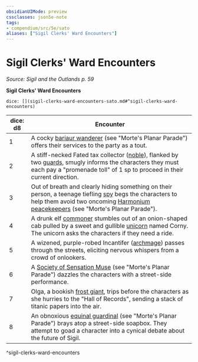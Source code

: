 ```yaml
---
obsidianUIMode: preview
cssclasses: json5e-note
tags:
- compendium/src/5e/sato
aliases: ["Sigil Clerks' Ward Encounters"]
---
```

# Sigil Clerks' Ward Encounters
*Source: Sigil and the Outlands p. 59* 

**Sigil Clerks' Ward Encounters**

`dice: [](sigil-clerks-ward-encounters-sato.md#^sigil-clerks-ward-encounters)`

| dice: d8 | Encounter |
|----------|-----------|
| 1 | A cocky [bariaur wanderer](/Systems/5e/bestiary/celestial/bariaur-wanderer-mpp.md) (see "Morte's Planar Parade") offers their services to the party as a tout. |
| 2 | A stiff-necked Fated tax collector ([noble](/Systems/5e/bestiary/humanoid/noble.md)), flanked by two [guards](/Systems/5e/bestiary/humanoid/guard.md), smugly informs the characters they must each pay a "promenade toll" of 1 sp to proceed in their current direction. |
| 3 | Out of breath and clearly hiding something on their person, a teenage tiefling [spy](/Systems/5e/bestiary/humanoid/spy.md) begs the characters to help them avoid two oncoming [Harmonium peacekeepers](/Systems/5e/bestiary/humanoid/harmonium-peacekeeper-mpp.md) (see "Morte's Planar Parade"). |
| 4 | A drunk elf [commoner](/Systems/5e/bestiary/humanoid/commoner.md) stumbles out of an onion-shaped cab pulled by a sweet and gullible [unicorn](/Systems/5e/bestiary/celestial/unicorn.md) named Corny. The unicorn asks the characters if they need a ride. |
| 5 | A wizened, purple-robed Incantifer ([archmage](/Systems/5e/bestiary/humanoid/archmage.md)) passes through the streets, eliciting nervous whispers from a crowd of onlookers. |
| 6 | A [Society of Sensation Muse](/Systems/5e/bestiary/humanoid/society-of-sensation-muse-mpp.md) (see "Morte's Planar Parade") dazzles the characters with a street-side performance. |
| 7 | Olga, a bookish [frost giant](/Systems/5e/bestiary/giant/frost-giant.md), trips before the characters as she hurries to the "Hall of Records", sending a stack of titanic papers into the air. |
| 8 | An obnoxious [equinal guardinal](/Systems/5e/bestiary/celestial/equinal-guardinal-mpp.md) (see "Morte's Planar Parade") brays atop a street-side soapbox. They attempt to goad a character into a cynical debate about the future of Sigil. |
^sigil-clerks-ward-encounters
